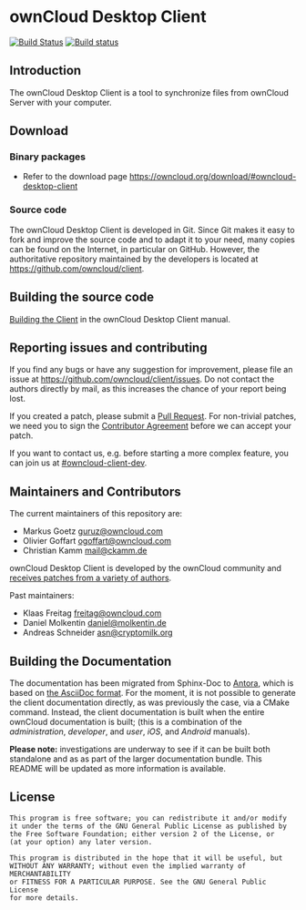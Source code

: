# ownCloud Desktop Client

[![Build Status](https://drone.owncloud.com/api/badges/owncloud/client/status.svg)](https://drone.owncloud.com/owncloud/client) [![Build status](https://ci.appveyor.com/api/projects/status/a1x3dslys7de6e21/branch/master?svg=true)](https://ci.appveyor.com/project/ownclouders/client/branch/master)


## Introduction

The ownCloud Desktop Client is a tool to synchronize files from ownCloud Server
with your computer.

## Download

### Binary packages

* Refer to the download page https://owncloud.org/download/#owncloud-desktop-client

### Source code

The ownCloud Desktop Client is developed in Git. Since Git makes it easy to
fork and improve the source code and to adapt it to your need, many copies
can be found on the Internet, in particular on GitHub. However, the
authoritative repository maintained by the developers is located at
https://github.com/owncloud/client.

## Building the source code

[Building the Client](http://doc.owncloud.org/desktop/2.3/building.html)
in the ownCloud Desktop Client manual.

## Reporting issues and contributing

If you find any bugs or have any suggestion for improvement, please
file an issue at https://github.com/owncloud/client/issues. Do not
contact the authors directly by mail, as this increases the chance
of your report being lost.

If you created a patch, please submit a [Pull
Request](https://github.com/owncloud/client/pulls). For non-trivial
patches, we need you to sign the [Contributor
Agreement](https://owncloud.org/contribute/agreement) before
we can accept your patch.

If you want to contact us, e.g. before starting a more complex feature,
you can join us at
[#owncloud-client-dev](irc://irc.freenode.net/#owncloud-client-dev).

## Maintainers and Contributors

The current maintainers of this repository are:

* Markus Goetz <guruz@owncloud.com>
* Olivier Goffart <ogoffart@owncloud.com>
* Christian Kamm <mail@ckamm.de>

ownCloud Desktop Client is developed by the ownCloud community and [receives
patches from a variety of authors](https://github.com/owncloud/client/graphs/contributors).

Past maintainers:

* Klaas Freitag <freitag@owncloud.com>
* Daniel Molkentin <daniel@molkentin.de>
* Andreas Schneider <asn@cryptomilk.org>

## Building the Documentation

The documentation has been migrated from Sphinx-Doc to [Antora](https://docs.antora.org/), which is based on [the AsciiDoc format](https://github.com/owncloud/docs/blob/master/docs/getting-started.md).
For the moment, it is not possible to generate the client documentation directly, as was previously the case, via a CMake command.
Instead, the client documentation is built when the entire ownCloud documentation is built; (this is a combination of the _administration_, _developer_, and _user_, _iOS_, and _Android_ manuals).

**Please note:** investigations are underway to see if it can be built both standalone and as as part of the larger documentation bundle.
This README will be updated as more information is available.

## License

    This program is free software; you can redistribute it and/or modify
    it under the terms of the GNU General Public License as published by
    the Free Software Foundation; either version 2 of the License, or
    (at your option) any later version.

    This program is distributed in the hope that it will be useful, but
    WITHOUT ANY WARRANTY; without even the implied warranty of MERCHANTABILITY
    or FITNESS FOR A PARTICULAR PURPOSE. See the GNU General Public License
    for more details.


